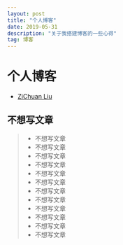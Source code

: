 ```yaml
---
layout: post
title: "个人博客"
date: 2019-05-31 
description: "关于我搭建博客的一些心得"
tag: 博客
---   
```


# 个人博客

* [ZiChuan Liu](http://775269512.github.io) 

## 不想写文章

> * 不想写文章
> * 不想写文章
> * 不想写文章
> * 不想写文章
> * 不想写文章
> * 不想写文章
> * 不想写文章
> * 不想写文章
> * 不想写文章
> * 不想写文章
> * 不想写文章
> * 不想写文章
